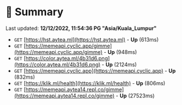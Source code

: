 # 📖 Summary
Last updated: **12/12/2022, 11:54:36 PG "Asia/Kuala_Lumpur"**

- `GET` [https://hst.aytea.ml](https://hst.aytea.ml) - **Up** (613ms)
- `GET` [https://memeapi.cyclic.app/gimme](https://memeapi.cyclic.app/gimme) - **Up** (948ms)
- `GET` [https://color.aytea.ml/4b31d6.png](https://color.aytea.ml/4b31d6.png) - **Up** (2124ms)
- `GET` [https://memeapi.cyclic.app](https://memeapi.cyclic.app) - **Up** (832ms)
- `GET` [https://klik.ml/health](https://klik.ml/health) - **Up** (806ms)
- `GET` [https://memeapi.aytea14.repl.co/gimme](https://memeapi.aytea14.repl.co/gimme) - **Up** (27523ms)
